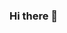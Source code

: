 ### Hi there 👋

<!--
**lucianagmbw/lucianagmbw** is a ✨ _special_ ✨ repository because its `README.md` (this file) appears on your GitHub profile.

Here are some ideas to get you started:

- 🔭 I’m currently working on javascript
- 🌱 I’m currently learning cloud computing
- 👯 I’m looking to collaborate on free projects
- 🤔 I’m looking for help with ...
- 💬 Ask me about ...
- 📫 How to reach me: lucianagmbw@gmail.com
- 😄 Pronouns: Ela/dela
- ⚡ Fun fact: ...
-->


